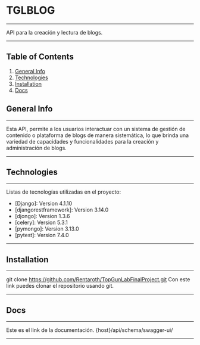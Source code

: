 # TGLBLOG
***
API para la creación y lectura de blogs.
***
## Table of Contents

1. [General Info](#General-Info)
2. [Technologies](#Technologies)
3. [Installation](#Installation)
4. [Docs](#Docs)

## General Info
***
Esta API, permite a los usuarios interactuar con un sistema de gestión de contenido o plataforma de blogs de manera sistemática, lo que brinda una variedad de capacidades y funcionalidades para la creación y administración de blogs.
***
## Technologies
***
Listas de tecnologías utilizadas en el proyecto:
* [Django]: Version 4.1.10
* [djangorestframework]: Version 3.14.0
* [djongo]: Version 1.3.6
* [celery]: Version 5.3.1
* [pymongo]: Version 3.13.0
* [pytest]: Version 7.4.0
***
## Installation
***
git clone https://github.com/Rentaroth/TopGunLabFinalProject.git
Con este link puedes clonar el repositorio usando git.
***
## Docs
***
Este es el link de la documentación.
{host}/api/schema/swagger-ui/
***